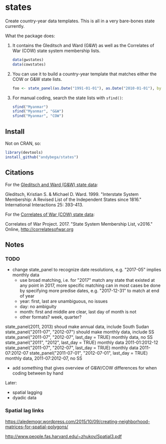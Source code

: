 # states

Create country-year data templates. This is all in a very bare-bones state currently.

What the package does:

1. It contains the Gleditsch and Ward (G&W) as well as the Correlates of War (COW) state system membership lists. 
    ```r
    data(gwstates)
    data(cowstates)
    ```
2. You can use it to build a country-year template that matches either the COW or G&W state lists. 
    ```r
    foo <- state_panel(as.Date("1991-01-01"), as.Date("2010-01-01"), by = "year")
    ```
3. For manual coding, search the state lists with `sfind()`:
    ```r
    sfind("Myanmar")
    sfind("Myanmar", "G&W")
    sfind("Myanmar", "COW")
    ```

## Install

Not on CRAN, so:

```r
library(devtools)
install_github("andybega/states")
```

## Citations

For the [Gleditsch and Ward (G&W) state data](http://privatewww.essex.ac.uk/~ksg/statelist.html):

Gleditsch, Kristian S. & Michael D. Ward. 1999. "Interstate System Membership: A Revised List of the Independent States since 1816." International Interactions 25: 393-413.

For the [Correlates of War (COW) state data](http://www.correlatesofwar.org/data-sets/state-system-membership):

Correlates of War Project. 2017. "State System Membership List, v2016." Online, http://correlatesofwar.org


## Notes

### TODO

- change state_panel to recognize date resolutions, e.g. "2017-05" implies monthly data
  - use broad matching, i.e. for "2017" match any state that existed at any point
    in 2017, more specific matching can in most cases be done by specifying more predise dates, e.g. "2017-12-31" to match at end of year
  - year: first, last are unambiguous, no issues
  - day: no ambiguity
  - month: first and middle are clear, last day of month is not
  - other formats? week, quarter?

state_panel(2011, 2013) shoud make annual data, include South Sudan
state_panel("2011-07", "2012-07") should make monthly data, include SS
state_panel("2011-07", "2012-07", last_day = TRUE) monthly data, no SS
state_panel("2011", "2012", last_day = TRUE) monthly data 2011-01:2012-12
state_panel("2011-07", "2012-07", last_day = TRUE) monthly data 2011-07:2012-07
state_panel("2011-07-01", "2012-07-01", last_day = TRUE) monthly data, 2011-07:2012-07, no SS

- add something that gives overview of G&W/COW differences for when coding between by hand

Later:

- spatial lagging
- dyadic data

### Spatial lag links

https://aledemogr.wordpress.com/2015/10/09/creating-neighborhood-matrices-for-spatial-polygons/

http://www.people.fas.harvard.edu/~zhukov/Spatial3.pdf


